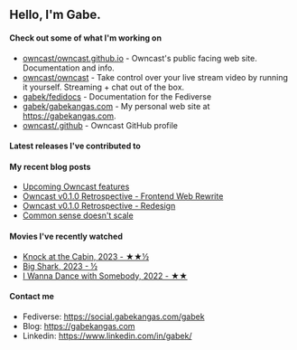 ## Hello, I'm Gabe.

#### Check out some of what I'm working on

- [owncast/owncast.github.io](https://github.com/owncast/owncast.github.io) - Owncast&#39;s public facing web site.  Documentation and info.
- [owncast/owncast](https://github.com/owncast/owncast) - Take control over your live stream video by running it yourself.  Streaming &#43; chat out of the box.
- [gabek/fedidocs](https://github.com/gabek/fedidocs) - Documentation for the Fediverse
- [gabek/gabekangas.com](https://github.com/gabek/gabekangas.com) - My personal web site at https://gabekangas.com.
- [owncast/.github](https://github.com/owncast/.github) - Owncast GitHub profile

#### Latest releases I've contributed to


#### My recent blog posts

- [Upcoming Owncast features](https://gabekangas.com/blog/2023/04/upcoming-owncast-features/)
- [Owncast v0.1.0 Retrospective - Frontend Web Rewrite](https://gabekangas.com/blog/2023/02/owncast-v0.1.0-retrospective-frontend-web-rewrite/)
- [Owncast v0.1.0 Retrospective - Redesign](https://gabekangas.com/blog/2023/02/owncast-v0.1.0-retrospective-redesign/)
- [Common sense doesn&#39;t scale](https://gabekangas.com/blog/2022/12/common-sense-doesnt-scale/)

#### Movies I've recently watched

- [Knock at the Cabin, 2023 - ★★½](https://letterboxd.com/gabekangas/film/knock-at-the-cabin/)
- [Big Shark, 2023 - ½](https://letterboxd.com/gabekangas/film/big-shark/)
- [I Wanna Dance with Somebody, 2022 - ★★](https://letterboxd.com/gabekangas/film/i-wanna-dance-with-somebody/)

#### Contact me

- Fediverse: https://social.gabekangas.com/gabek
- Blog: https://gabekangas.com
- Linkedin: https://www.linkedin.com/in/gabek/
